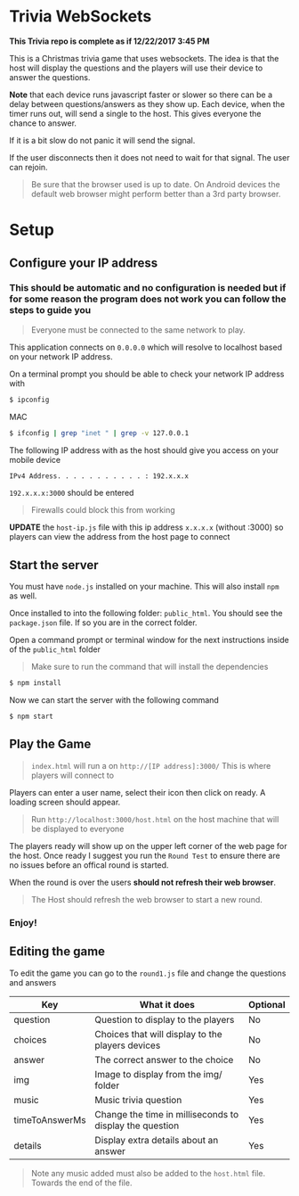 # Trivia WebSockets

**This Trivia repo is complete as if 12/22/2017 3:45 PM**

This is a Christmas trivia game that uses websockets.  The idea is that the host will display the questions and the players 
will use their device to answer the questions.

**Note** that each device runs javascript faster or slower so there can be a delay between questions/answers as they show up.
Each device, when the timer runs out, will send a single to the host. This gives everyone the chance to answer.

If it is a bit slow do not panic it will send the signal.

If the user disconnects then it does not need to wait for that signal.  The user can rejoin.

> Be sure that the browser used is up to date.  On Android devices the default web browser might perform better than a 3rd party browser.

# Setup

## Configure your IP address

### This should be automatic and no configuration is needed but if for some reason the program does not work you can follow the steps to guide you

> Everyone must be connected to the same network to play.

This application connects on `0.0.0.0` which will resolve to localhost based on your network IP address.

On a terminal prompt you should be able to check your network IP address with

```sh
$ ipconfig
```
MAC
```sh
$ ifconfig | grep "inet " | grep -v 127.0.0.1
```

The following IP address with as the host should give you access on your mobile device

```sh
IPv4 Address. . . . . . . . . . . : 192.x.x.x
```

`192.x.x.x:3000` should be entered 

> Firewalls could block this from working

**UPDATE** the `host-ip.js` file with this ip address `x.x.x.x` (without :3000) so players can view the address from the host page to connect

## Start the server

You must have `node.js` installed on your machine.  This will also install `npm` as well. 

Once installed to into the following folder: `public_html`.  You should see the `package.json` file.  If so you are in the correct folder.

Open a command prompt or terminal window for the next instructions inside of the `public_html` folder

> Make sure to run the command that will install the dependencies

```sh
$ npm install
```

Now we can start the server with the following command

```sh
$ npm start
```

## Play the Game

> `index.html` will run a on `http://[IP address]:3000/` This is where players will connect to

Players can enter a user name, select their icon then click on ready.  A loading screen should appear.

> Run `http://localhost:3000/host.html` on the host machine that will be displayed to everyone

The players ready will show up on the upper left corner of the web page for the host.  Once ready I suggest you run the `Round Test` to ensure there are no issues before an offical round is started.

When the round is over the users **should not refresh their web browser**.

> The Host should refresh the web browser to start a new round.

### Enjoy!

## Editing the game

To edit the game you can go to the `round1.js` file and change the questions and answers

| Key | What it does | Optional |
| ------ | ------ | ------ |
| question | Question to display to the players | No |
| choices | Choices that will display to the players devices | No |
| answer | The correct answer to the choice | No |
| img | Image to display from the img/ folder | Yes |
| music | Music trivia question | Yes |
| timeToAnswerMs | Change the time in milliseconds to display the question | Yes |
| details | Display extra details about an answer | Yes |

> Note any music added must also be added to the `host.html` file.  Towards the end of the file.
